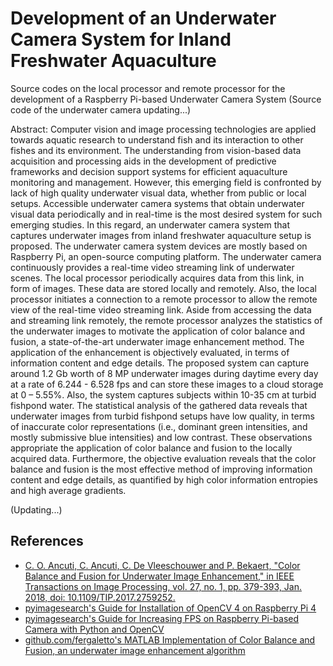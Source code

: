 # Development of an Underwater Camera System for Inland Freshwater Aquaculture
Source codes on the local processor and remote processor for the development of a Raspberry Pi-based Underwater Camera System
(Source code of the underwater camera updating...)

Abstract:
Computer vision and image processing technologies are applied towards aquatic research to understand fish and its interaction to other fishes and its environment. The understanding from vision-based data acquisition and processing aids in the development of predictive frameworks and decision support systems for efficient aquaculture monitoring and management. However, this emerging field is confronted by lack of high quality underwater visual data, whether from public or local setups. Accessible underwater camera systems that obtain underwater visual data periodically and in real-time is the most desired system for such emerging studies. In this regard, an underwater camera system that captures underwater images from inland freshwater aquaculture setup is proposed. The underwater camera system devices are mostly based on Raspberry Pi, an open-source computing platform. The underwater camera continuously provides a real-time video streaming link of underwater scenes. The local processor periodically acquires data from this link, in form of images. These data are stored locally and remotely. Also, the local processor initiates a connection to a remote processor to allow the remote view of the real-time video streaming link. Aside from accessing the data and streaming link remotely, the remote processor analyzes the statistics of the underwater images to motivate the application of color balance and fusion, a state-of-the-art underwater image enhancement method. The application of the enhancement is objectively evaluated, in terms of information content and edge details. The proposed system can capture around 1.2 Gb worth of 8 MP underwater images during daytime every day at a rate of 6.244 - 6.528 fps and can store these images to a cloud storage at 0 – 5.55%. Also, the system captures subjects within 10-35 cm at turbid fishpond water. The statistical analysis of the gathered data reveals that underwater images from turbid fishpond setups have low quality, in terms of inaccurate color representations (i.e., dominant green intensities, and mostly submissive blue intensities) and low contrast. These observations appropriate the application of color balance and fusion to the locally acquired data. Furthermore, the objective evaluation reveals that the color balance and fusion is the most effective method of improving information content and edge details, as quantified by high color information entropies and high average gradients. 

(Updating...)
## References
* [C. O. Ancuti, C. Ancuti, C. De Vleeschouwer and P. Bekaert, "Color Balance and Fusion for Underwater Image Enhancement," in IEEE Transactions on Image Processing, vol. 27, no. 1, pp. 379-393, Jan. 2018, doi: 10.1109/TIP.2017.2759252.](https://doi.org/10.1109/TIP.2017.2759252)
* [pyimagesearch's Guide for Installation of OpenCV 4 on Raspberry Pi 4](https://www.pyimagesearch.com/2019/09/16/install-opencv-4-on-raspberry-pi-4-and-raspbian-buster/)
* [pyimagesearch's Guide for Increasing FPS on Raspberry Pi-based Camera with Python and OpenCV](https://www.pyimagesearch.com/2015/12/28/increasing-raspberry-pi-fps-with-python-and-opencv/)
* [github.com/fergaletto's MATLAB Implementation of Color Balance and Fusion, an underwater image enhancement algorithm](https://github.com/fergaletto/Color-Balance-and-fusion-for-underwater-image-enhancement.-.)

